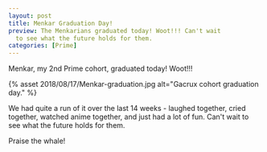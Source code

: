 ```yaml
---
layout: post
title: Menkar Graduation Day! 
preview: The Menkarians graduated today! Woot!!! Can't wait 
  to see what the future holds for them. 
categories: [Prime]
---
```


Menkar, my 2nd Prime cohort, graduated today! Woot!!! 

{% asset 2018/08/17/Menkar-graduation.jpg alt="Gacrux cohort graduation day." %}

We had quite a run of it over the last 14 weeks - laughed together, cried together, watched anime together, and just had a lot of fun. Can't wait to see what the future holds for them.  

Praise the whale! 
